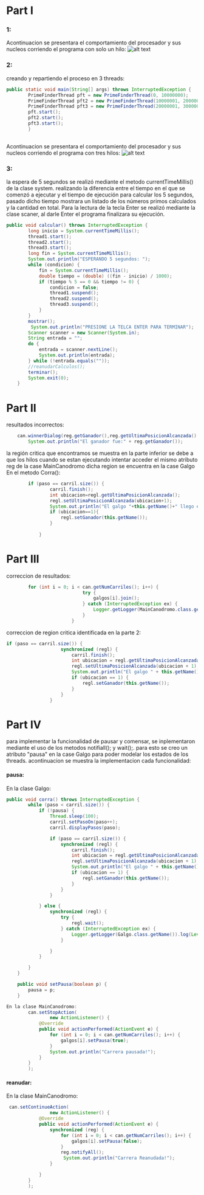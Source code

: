 # Part I
### 1: 
Acontinuacion se presentara el comportamiento del procesador y sus nucleos corriendo el programa con solo un hilo: 
![alt text](https://github.com/diego2097/lab1-arsw/blob/master/BBP_formula/img/uno.jpg) 


### 2: 
creando y repartiendo el proceso en 3 threads: 
```java
public static void main(String[] args) throws InterruptedException {
        PrimeFinderThread pft = new PrimeFinderThread(0, 10000000);
        PrimeFinderThread pft2 = new PrimeFinderThread(10000001, 20000000);
        PrimeFinderThread pft3 = new PrimeFinderThread(20000001, 30000000);
        pft.start();
        pft2.start();
        pft3.start();
        }
		
``` 
Acontinuacion se presentara el comportamiento del procesador y sus nucleos corriendo el programa con tres hilos:
![alt text](https://github.com/diego2097/lab1-arsw/blob/master/BBP_formula/img/tres.jpg) 
### 3:
la espera de 5 segundos se realizó mediante el metodo currentTimeMillis() de la clase system. realizando la diferencia entre el tiempo en el que se comenzó a ejecutar y el tiempo de ejecución para calcular los 5 segundos, pasado dicho tiempo mostrara un listado de los 
números primos calculados y la cantidad en total.
Para la lectura de la tecla Enter se realizó mediante la clase scaner, al darle Enter el programa finalizara su ejecución.


```java
public void calcular() throws InterruptedException {
        long inicio = System.currentTimeMillis();
        thread1.start();
        thread2.start();
        thread3.start();
        long fin = System.currentTimeMillis();
        System.out.println("ESPERANDO 5 segundos: ");
        while (condicion) {
            fin = System.currentTimeMillis();
            double tiempo = (double) ((fin - inicio) / 1000);
            if (tiempo % 5 == 0 && tiempo != 0) {
                condicion = false;
                thread1.suspend();
                thread2.suspend();
                thread3.suspend();
            }
        }
        mostrar();
         System.out.println("PRESIONE LA TELCA ENTER PARA TERMINAR");
        Scanner scanner = new Scanner(System.in);
        String entrada = "";
        do {
            entrada = scanner.nextLine();
            System.out.println(entrada);
        } while (!entrada.equals(""));
        //reanudarCalculos();
        terminar();
        System.exit(0);
    }		
```   

# Part II 
resultados incorrectos: 
```java
	can.winnerDialog(reg.getGanador(),reg.getUltimaPosicionAlcanzada() - 1); 
        System.out.println("El ganador fue:" + reg.getGanador());              
```   
la región critica que encontramos se muestra en la parte inferior se debe a que los hilos cuando se estan ejecutando intentar acceder el mismo atributo reg de la case MainCanodromo dicha region se encuentra en la case Galgo En el metodo Corra():
 
```java
    	if (paso == carril.size()) {						
				carril.finish();
				int ubicacion=regl.getUltimaPosicionAlcanzada();
				regl.setUltimaPosicionAlcanzada(ubicacion+1);
				System.out.println("El galgo "+this.getName()+" llego en la posicion "+ubicacion);
				if (ubicacion==1){
					regl.setGanador(this.getName());
				}
				
			}
```   

# Part III
correccion de resultados: 
```java
    	for (int i = 0; i < can.getNumCarriles(); i++) {
                            try {
                                galgos[i].join();
                            } catch (InterruptedException ex) {
                                Logger.getLogger(MainCanodromo.class.getName()).log(Level.SEVERE, null, ex);
                            }
                        }
```
correccion de region critica identificada en la parte 2:
```java
if (paso == carril.size()) {
                    synchronized (regl) {
                        carril.finish();
                        int ubicacion = regl.getUltimaPosicionAlcanzada();
                        regl.setUltimaPosicionAlcanzada(ubicacion + 1);
                        System.out.println("El galgo " + this.getName() + " llego en la posicion " + ubicacion);
                        if (ubicacion == 1) {
                            regl.setGanador(this.getName());
                        }
                    }
                }
```
# Part IV
para implementar la funcionalidad de pausar y comensar, se inplementaron mediante el uso de los metodos notifiall(); y wait();. para esto se creo un atributo "pausa" en la case Galgo para poder modelar los estados de los threads. acontinuacion se muestra la implementacion cada funcionalidad: 
#### pausa: 
En la clase Galgo:
```java
public void corra() throws InterruptedException {
        while (paso < carril.size()) {
            if (!pausa) {
                Thread.sleep(100);
                carril.setPasoOn(paso++);
                carril.displayPasos(paso);

                if (paso == carril.size()) {
                    synchronized (regl) {
                        carril.finish();
                        int ubicacion = regl.getUltimaPosicionAlcanzada();
                        regl.setUltimaPosicionAlcanzada(ubicacion + 1);
                        System.out.println("El galgo " + this.getName() + " llego en la posicion " + ubicacion);
                        if (ubicacion == 1) {
                            regl.setGanador(this.getName());
                        }
                    }
                }

            } else {
                synchronized (regl) {
                    try {
                        regl.wait();
                    } catch (InterruptedException ex) {
                        Logger.getLogger(Galgo.class.getName()).log(Level.SEVERE, null, ex);
                    }

                }
            }

        }
    }
```
```java
    public void setPausa(boolean p) {
        pausa = p;
    }
```
```java
En la clase MainCanodromo: 
        can.setStopAction(
                new ActionListener() {
            @Override
            public void actionPerformed(ActionEvent e) {
                for (int i = 0; i < can.getNumCarriles(); i++) {
                    galgos[i].setPausa(true);
                }
                System.out.println("Carrera pausada!");
            }
        }
        );
```
#### reanudar: 
En la clase MainCanodromo: 

```java
 can.setContinueAction(
                new ActionListener() {
            @Override
            public void actionPerformed(ActionEvent e) {
                synchronized (reg) {
                    for (int i = 0; i < can.getNumCarriles(); i++) {
                        galgos[i].setPausa(false);
                    }
                    reg.notifyAll();
                     System.out.println("Carrera Reanudada!");
                }

            }
        }
        );
```
